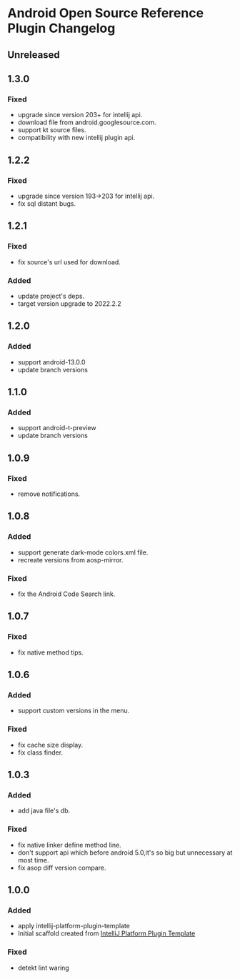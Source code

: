 # Android Open Source Reference Plugin Changelog

## Unreleased

## 1.3.0

### Fixed
- upgrade since version 203+ for intellij api.
- download file from android.googlesource.com.
- support kt source files.
- compatibility with new intellij plugin api.

## 1.2.2

### Fixed
- upgrade since version 193->203 for intellij api.
- fix sql distant bugs.

## 1.2.1

### Fixed
- fix source's url used for download.

### Added
- update project's deps.
- target version upgrade to 2022.2.2

## 1.2.0

### Added
- support android-13.0.0
- update branch versions

## 1.1.0

### Added
- support android-t-preview
- update branch versions

## 1.0.9

### Fixed
- remove notifications.

## 1.0.8

### Added
- support generate dark-mode colors.xml file.
- recreate versions from aosp-mirror.

### Fixed
- fix the Android Code Search link.

## 1.0.7

### Fixed
- fix native method tips.

## 1.0.6

### Added
- support custom versions in the menu.

### Fixed
- fix cache size display.
- fix class finder.

## 1.0.3

### Added
- add java file's db.

### Fixed
- fix native linker define method line.
- don't support api which before android 5.0,it's so big but unnecessary at most time.
- fix asop diff version compare.

## 1.0.0

### Added
- apply intellij-platform-plugin-template
- Initial scaffold created
  from [IntelliJ Platform Plugin Template](https://github.com/JetBrains/intellij-platform-plugin-template)

### Fixed
- detekt lint waring
